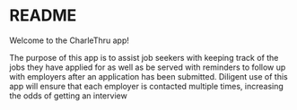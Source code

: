 # README

Welcome to the CharleThru app!

The purpose of this app is to assist job seekers with keeping track of the jobs
they have applied for as well as be served with reminders to follow up with
employers after an application has been submitted. Diligent use of this app will
ensure that each employer is contacted multiple times, increasing the odds of
getting an interview

